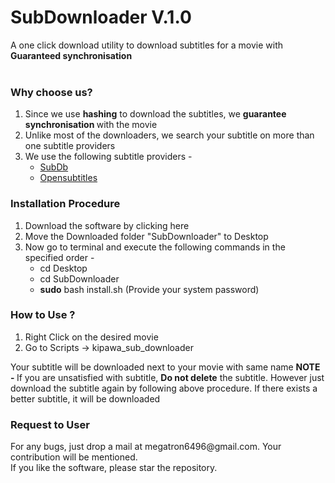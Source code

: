 # SubDownloader V.1.0
A one click download utility to download subtitles for a movie with <b>Guaranteed synchronisation</b><br><br>
<h3>Why choose us? </h3>
<ol>
<li>Since we use <b>hashing</b> to download the subtitles, we <b> guarantee synchronisation </b> with the movie </li>
<li>Unlike most of the downloaders, we search your subtitle on more than one subtitle providers</li>
<li>We use the following subtitle providers - 
  <ul>
  <li> <a href="www.thesubdb.com"> SubDb </a> </li>
  <li> <a href="www.opensubtitles.org"> Opensubtitles </a> </li>
  </ul>
</li>
</ol>

<h3>Installation Procedure</h3>
<ol>
<li> Download the software by clicking here </li>
<li> Move the Downloaded folder "SubDownloader" to Desktop</li>
<li> Now go to terminal and execute the following commands in the specified order - 
  <ul>
  <li> cd Desktop </li>
  <li> cd SubDownloader </li>
  <li> <b>sudo</b> bash install.sh (Provide your system password)</li>
  </ul>
</li>
</ol>

<h3>How to Use ? </h3>
<ol>
<li>Right Click on the desired movie </li>
<li>Go to Scripts -> kipawa_sub_downloader </li>
</ol>
Your subtitle will be downloaded next to your movie with same name
<b>NOTE - </b>If you are unsatisfied with subtitle, <b>Do not delete</b> the subtitle. However just download the subtitle again by following above procedure. If there exists a better subtitle, it will be downloaded


<h3>Request to User</h3>
For any bugs, just drop a mail at megatron6496@gmail.com. Your contribution will be mentioned.<br>
If you like the software, please star the repository.
